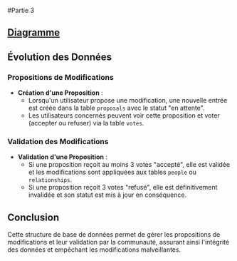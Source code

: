 #Partie 3

## [Diagramme](https://dbdiagram.io/d/67bdc5b9263d6cf9a0667efb)

## Évolution des Données

### Propositions de Modifications

- **Création d'une Proposition** :
  - Lorsqu'un utilisateur propose une modification, une nouvelle entrée est créée dans la table `proposals` avec le statut "en attente".
  - Les utilisateurs concernés peuvent voir cette proposition et voter (accepter ou refuser) via la table `votes`.

### Validation des Modifications

- **Validation d'une Proposition** :
  - Si une proposition reçoit au moins 3 votes "accepté", elle est validée et les modifications sont appliquées aux tables `people` ou `relationships`.
  - Si une proposition reçoit 3 votes "refusé", elle est définitivement invalidée et son statut est mis à jour en conséquence.

## Conclusion

Cette structure de base de données permet de gérer les propositions de modifications et leur validation par la communauté, assurant ainsi l'intégrité des données et empêchant les modifications malveillantes.
